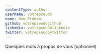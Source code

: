 ```yaml
---
contentType: author
username: votrepseudo
name: Nom Prénom
github: votrepseudogithub
linkedin: votrepseudolinkedin
twitter: votrepseudoytwitter
---
```


Quelques mots à propos de vous (optionnel)
